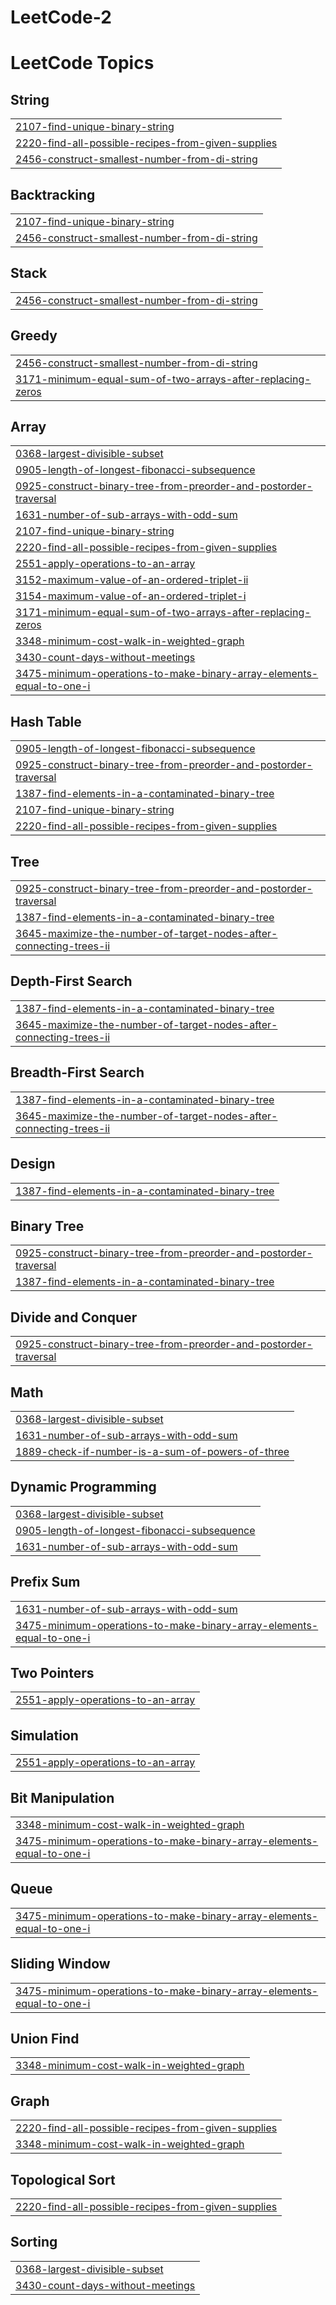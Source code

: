 # LeetCode-2
<!---LeetCode Topics Start-->
# LeetCode Topics
## String
|  |
| ------- |
| [2107-find-unique-binary-string](https://github.com/Mohit-Kumawat2004/LeetCode-2/tree/master/2107-find-unique-binary-string) |
| [2220-find-all-possible-recipes-from-given-supplies](https://github.com/Mohit-Kumawat2004/LeetCode-2/tree/master/2220-find-all-possible-recipes-from-given-supplies) |
| [2456-construct-smallest-number-from-di-string](https://github.com/Mohit-Kumawat2004/LeetCode-2/tree/master/2456-construct-smallest-number-from-di-string) |
## Backtracking
|  |
| ------- |
| [2107-find-unique-binary-string](https://github.com/Mohit-Kumawat2004/LeetCode-2/tree/master/2107-find-unique-binary-string) |
| [2456-construct-smallest-number-from-di-string](https://github.com/Mohit-Kumawat2004/LeetCode-2/tree/master/2456-construct-smallest-number-from-di-string) |
## Stack
|  |
| ------- |
| [2456-construct-smallest-number-from-di-string](https://github.com/Mohit-Kumawat2004/LeetCode-2/tree/master/2456-construct-smallest-number-from-di-string) |
## Greedy
|  |
| ------- |
| [2456-construct-smallest-number-from-di-string](https://github.com/Mohit-Kumawat2004/LeetCode-2/tree/master/2456-construct-smallest-number-from-di-string) |
| [3171-minimum-equal-sum-of-two-arrays-after-replacing-zeros](https://github.com/Mohit-Kumawat2004/LeetCode-2/tree/master/3171-minimum-equal-sum-of-two-arrays-after-replacing-zeros) |
## Array
|  |
| ------- |
| [0368-largest-divisible-subset](https://github.com/Mohit-Kumawat2004/LeetCode-2/tree/master/0368-largest-divisible-subset) |
| [0905-length-of-longest-fibonacci-subsequence](https://github.com/Mohit-Kumawat2004/LeetCode-2/tree/master/0905-length-of-longest-fibonacci-subsequence) |
| [0925-construct-binary-tree-from-preorder-and-postorder-traversal](https://github.com/Mohit-Kumawat2004/LeetCode-2/tree/master/0925-construct-binary-tree-from-preorder-and-postorder-traversal) |
| [1631-number-of-sub-arrays-with-odd-sum](https://github.com/Mohit-Kumawat2004/LeetCode-2/tree/master/1631-number-of-sub-arrays-with-odd-sum) |
| [2107-find-unique-binary-string](https://github.com/Mohit-Kumawat2004/LeetCode-2/tree/master/2107-find-unique-binary-string) |
| [2220-find-all-possible-recipes-from-given-supplies](https://github.com/Mohit-Kumawat2004/LeetCode-2/tree/master/2220-find-all-possible-recipes-from-given-supplies) |
| [2551-apply-operations-to-an-array](https://github.com/Mohit-Kumawat2004/LeetCode-2/tree/master/2551-apply-operations-to-an-array) |
| [3152-maximum-value-of-an-ordered-triplet-ii](https://github.com/Mohit-Kumawat2004/LeetCode-2/tree/master/3152-maximum-value-of-an-ordered-triplet-ii) |
| [3154-maximum-value-of-an-ordered-triplet-i](https://github.com/Mohit-Kumawat2004/LeetCode-2/tree/master/3154-maximum-value-of-an-ordered-triplet-i) |
| [3171-minimum-equal-sum-of-two-arrays-after-replacing-zeros](https://github.com/Mohit-Kumawat2004/LeetCode-2/tree/master/3171-minimum-equal-sum-of-two-arrays-after-replacing-zeros) |
| [3348-minimum-cost-walk-in-weighted-graph](https://github.com/Mohit-Kumawat2004/LeetCode-2/tree/master/3348-minimum-cost-walk-in-weighted-graph) |
| [3430-count-days-without-meetings](https://github.com/Mohit-Kumawat2004/LeetCode-2/tree/master/3430-count-days-without-meetings) |
| [3475-minimum-operations-to-make-binary-array-elements-equal-to-one-i](https://github.com/Mohit-Kumawat2004/LeetCode-2/tree/master/3475-minimum-operations-to-make-binary-array-elements-equal-to-one-i) |
## Hash Table
|  |
| ------- |
| [0905-length-of-longest-fibonacci-subsequence](https://github.com/Mohit-Kumawat2004/LeetCode-2/tree/master/0905-length-of-longest-fibonacci-subsequence) |
| [0925-construct-binary-tree-from-preorder-and-postorder-traversal](https://github.com/Mohit-Kumawat2004/LeetCode-2/tree/master/0925-construct-binary-tree-from-preorder-and-postorder-traversal) |
| [1387-find-elements-in-a-contaminated-binary-tree](https://github.com/Mohit-Kumawat2004/LeetCode-2/tree/master/1387-find-elements-in-a-contaminated-binary-tree) |
| [2107-find-unique-binary-string](https://github.com/Mohit-Kumawat2004/LeetCode-2/tree/master/2107-find-unique-binary-string) |
| [2220-find-all-possible-recipes-from-given-supplies](https://github.com/Mohit-Kumawat2004/LeetCode-2/tree/master/2220-find-all-possible-recipes-from-given-supplies) |
## Tree
|  |
| ------- |
| [0925-construct-binary-tree-from-preorder-and-postorder-traversal](https://github.com/Mohit-Kumawat2004/LeetCode-2/tree/master/0925-construct-binary-tree-from-preorder-and-postorder-traversal) |
| [1387-find-elements-in-a-contaminated-binary-tree](https://github.com/Mohit-Kumawat2004/LeetCode-2/tree/master/1387-find-elements-in-a-contaminated-binary-tree) |
| [3645-maximize-the-number-of-target-nodes-after-connecting-trees-ii](https://github.com/Mohit-Kumawat2004/LeetCode-2/tree/master/3645-maximize-the-number-of-target-nodes-after-connecting-trees-ii) |
## Depth-First Search
|  |
| ------- |
| [1387-find-elements-in-a-contaminated-binary-tree](https://github.com/Mohit-Kumawat2004/LeetCode-2/tree/master/1387-find-elements-in-a-contaminated-binary-tree) |
| [3645-maximize-the-number-of-target-nodes-after-connecting-trees-ii](https://github.com/Mohit-Kumawat2004/LeetCode-2/tree/master/3645-maximize-the-number-of-target-nodes-after-connecting-trees-ii) |
## Breadth-First Search
|  |
| ------- |
| [1387-find-elements-in-a-contaminated-binary-tree](https://github.com/Mohit-Kumawat2004/LeetCode-2/tree/master/1387-find-elements-in-a-contaminated-binary-tree) |
| [3645-maximize-the-number-of-target-nodes-after-connecting-trees-ii](https://github.com/Mohit-Kumawat2004/LeetCode-2/tree/master/3645-maximize-the-number-of-target-nodes-after-connecting-trees-ii) |
## Design
|  |
| ------- |
| [1387-find-elements-in-a-contaminated-binary-tree](https://github.com/Mohit-Kumawat2004/LeetCode-2/tree/master/1387-find-elements-in-a-contaminated-binary-tree) |
## Binary Tree
|  |
| ------- |
| [0925-construct-binary-tree-from-preorder-and-postorder-traversal](https://github.com/Mohit-Kumawat2004/LeetCode-2/tree/master/0925-construct-binary-tree-from-preorder-and-postorder-traversal) |
| [1387-find-elements-in-a-contaminated-binary-tree](https://github.com/Mohit-Kumawat2004/LeetCode-2/tree/master/1387-find-elements-in-a-contaminated-binary-tree) |
## Divide and Conquer
|  |
| ------- |
| [0925-construct-binary-tree-from-preorder-and-postorder-traversal](https://github.com/Mohit-Kumawat2004/LeetCode-2/tree/master/0925-construct-binary-tree-from-preorder-and-postorder-traversal) |
## Math
|  |
| ------- |
| [0368-largest-divisible-subset](https://github.com/Mohit-Kumawat2004/LeetCode-2/tree/master/0368-largest-divisible-subset) |
| [1631-number-of-sub-arrays-with-odd-sum](https://github.com/Mohit-Kumawat2004/LeetCode-2/tree/master/1631-number-of-sub-arrays-with-odd-sum) |
| [1889-check-if-number-is-a-sum-of-powers-of-three](https://github.com/Mohit-Kumawat2004/LeetCode-2/tree/master/1889-check-if-number-is-a-sum-of-powers-of-three) |
## Dynamic Programming
|  |
| ------- |
| [0368-largest-divisible-subset](https://github.com/Mohit-Kumawat2004/LeetCode-2/tree/master/0368-largest-divisible-subset) |
| [0905-length-of-longest-fibonacci-subsequence](https://github.com/Mohit-Kumawat2004/LeetCode-2/tree/master/0905-length-of-longest-fibonacci-subsequence) |
| [1631-number-of-sub-arrays-with-odd-sum](https://github.com/Mohit-Kumawat2004/LeetCode-2/tree/master/1631-number-of-sub-arrays-with-odd-sum) |
## Prefix Sum
|  |
| ------- |
| [1631-number-of-sub-arrays-with-odd-sum](https://github.com/Mohit-Kumawat2004/LeetCode-2/tree/master/1631-number-of-sub-arrays-with-odd-sum) |
| [3475-minimum-operations-to-make-binary-array-elements-equal-to-one-i](https://github.com/Mohit-Kumawat2004/LeetCode-2/tree/master/3475-minimum-operations-to-make-binary-array-elements-equal-to-one-i) |
## Two Pointers
|  |
| ------- |
| [2551-apply-operations-to-an-array](https://github.com/Mohit-Kumawat2004/LeetCode-2/tree/master/2551-apply-operations-to-an-array) |
## Simulation
|  |
| ------- |
| [2551-apply-operations-to-an-array](https://github.com/Mohit-Kumawat2004/LeetCode-2/tree/master/2551-apply-operations-to-an-array) |
## Bit Manipulation
|  |
| ------- |
| [3348-minimum-cost-walk-in-weighted-graph](https://github.com/Mohit-Kumawat2004/LeetCode-2/tree/master/3348-minimum-cost-walk-in-weighted-graph) |
| [3475-minimum-operations-to-make-binary-array-elements-equal-to-one-i](https://github.com/Mohit-Kumawat2004/LeetCode-2/tree/master/3475-minimum-operations-to-make-binary-array-elements-equal-to-one-i) |
## Queue
|  |
| ------- |
| [3475-minimum-operations-to-make-binary-array-elements-equal-to-one-i](https://github.com/Mohit-Kumawat2004/LeetCode-2/tree/master/3475-minimum-operations-to-make-binary-array-elements-equal-to-one-i) |
## Sliding Window
|  |
| ------- |
| [3475-minimum-operations-to-make-binary-array-elements-equal-to-one-i](https://github.com/Mohit-Kumawat2004/LeetCode-2/tree/master/3475-minimum-operations-to-make-binary-array-elements-equal-to-one-i) |
## Union Find
|  |
| ------- |
| [3348-minimum-cost-walk-in-weighted-graph](https://github.com/Mohit-Kumawat2004/LeetCode-2/tree/master/3348-minimum-cost-walk-in-weighted-graph) |
## Graph
|  |
| ------- |
| [2220-find-all-possible-recipes-from-given-supplies](https://github.com/Mohit-Kumawat2004/LeetCode-2/tree/master/2220-find-all-possible-recipes-from-given-supplies) |
| [3348-minimum-cost-walk-in-weighted-graph](https://github.com/Mohit-Kumawat2004/LeetCode-2/tree/master/3348-minimum-cost-walk-in-weighted-graph) |
## Topological Sort
|  |
| ------- |
| [2220-find-all-possible-recipes-from-given-supplies](https://github.com/Mohit-Kumawat2004/LeetCode-2/tree/master/2220-find-all-possible-recipes-from-given-supplies) |
## Sorting
|  |
| ------- |
| [0368-largest-divisible-subset](https://github.com/Mohit-Kumawat2004/LeetCode-2/tree/master/0368-largest-divisible-subset) |
| [3430-count-days-without-meetings](https://github.com/Mohit-Kumawat2004/LeetCode-2/tree/master/3430-count-days-without-meetings) |
<!---LeetCode Topics End-->